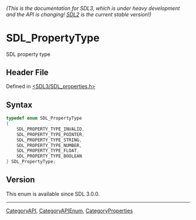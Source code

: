 ###### (This is the documentation for SDL3, which is under heavy development and the API is changing! [SDL2](https://wiki.libsdl.org/SDL2/) is the current stable version!)
# SDL_PropertyType

SDL property type

## Header File

Defined in [<SDL3/SDL_properties.h>](https://github.com/libsdl-org/SDL/blob/main/include/SDL3/SDL_properties.h)

## Syntax

```c
typedef enum SDL_PropertyType
{
    SDL_PROPERTY_TYPE_INVALID,
    SDL_PROPERTY_TYPE_POINTER,
    SDL_PROPERTY_TYPE_STRING,
    SDL_PROPERTY_TYPE_NUMBER,
    SDL_PROPERTY_TYPE_FLOAT,
    SDL_PROPERTY_TYPE_BOOLEAN
} SDL_PropertyType;
```

## Version

This enum is available since SDL 3.0.0.

----
[CategoryAPI](CategoryAPI), [CategoryAPIEnum](CategoryAPIEnum), [CategoryProperties](CategoryProperties)

